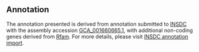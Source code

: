 

Annotation
----------

The annotation presented is derived from annotation submitted to
[INSDC](http://www.insdc.org) with the assembly accession
[GCA\_001660665.1](http://www.ebi.ac.uk/ena/data/view/GCA_001660665.1),
with additional non-coding genes derived from
[Rfam](http://rfam.xfam.org/). For more details, please visit [INSDC
annotation
import](http://ensemblgenomes.org/info/data/insdc_annotation).
